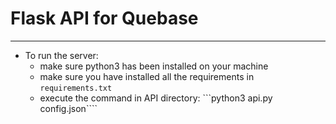 # Flask API for Quebase
---

* To run the server:
    * make sure python3 has been installed on your machine
    * make sure you have installed all the requirements in `requirements.txt`
    * execute the command in API directory: ```python3 api.py config.json````
